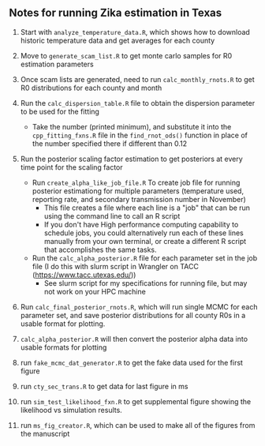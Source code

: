 ## Notes for running Zika estimation in Texas

1. Start with `analyze_temperature_data.R`, which shows how to download historic temperature data and get averages for each county
2. Move to `generate_scam_list.R` to get monte carlo samples for R0 estimation parameters
3. Once scam lists are generated, need to run `calc_monthly_rnots.R` to get R0 distributions for each county and month
4. Run the `calc_dispersion_table.R` file to obtain the dispersion parameter to be used for the fitting
      - Take the number (printed minimum), and substitute it into the `cpp_fitting_fxns.R` file in the `find_rnot_ods()` function in place of the number specified there if different than 0.12

5. Run the posterior scaling factor estimation to get posteriors at every time point for the scaling factor
      - Run `create_alpha_like_job_file.R` To create job file for running posterior estimationg for multiple parameters (temperature used, reporting rate, and secondary transmission number in November)
          - This file creates a file where each line is a "job" that can be run using the command line to call an R script
          - If you don't have High performance computing capability to schedule jobs, you could alternatively run each of these lines manually from your own terminal, or create a different R script that accomplishes the same tasks.
      - Run the `calc_alpha_posterior.R` file for each parameter set in the job file (I do this with slurm script in Wrangler on TACC (https://www.tacc.utexas.edu/))
          - See slurm script for my specifications for running file, but may not work on your HPC machine
6. Run `calc_final_posterior_rnots.R`, which will run single MCMC for each parameter set, and save posterior distributions for all county R0s in a usable format for plotting.
      
7. `calc_alpha_posterior.R` will then convert the posterior alpha data into usable formats for plotting

8. run `fake_mcmc_dat_generator.R` to get the fake data used for the first figure
9. run `cty_sec_trans.R` to get data for last figure in ms
10. run `sim_test_likelihood_fxn.R` to get supplemental figure showing the likelihood vs simulation results.
11. run `ms_fig_creator.R`, which can be used to make all of the figures from the manuscript
